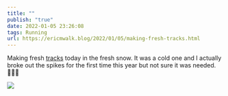 ```yaml
---
title: ""
publish: "true"
date: 2022-01-05 23:26:08
tags: Running
url: https://ericmwalk.blog/2022/01/05/making-fresh-tracks.html
---
```


Making fresh [tracks](https://www.strava.com/activities/6477173188) today in the fresh snow. It was a cold one and I actually broke out the spikes for the first time this year but not sure it was needed. 🏃🏻‍♂️


![](https://ericmwalk.blog/uploads/2022/fc0623c009.jpg)